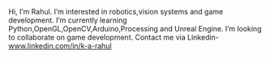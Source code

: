 Hi, I’m Rahul. 
I’m interested in robotics,vision systems and game development.
I’m currently learning Python,OpenGL,OpenCV,Arduino,Processing and Unreal Engine.
I’m looking to collaborate on game development.
Contact me via Linkedin- www.linkedin.com/in/k-a-rahul


